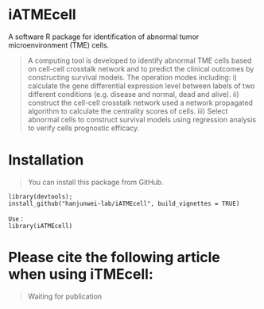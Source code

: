 # iATMEcell
A software R package for identification of abnormal tumor microenvironment (TME) cells.

> A computing tool is developed to identify abnormal TME cells based on cell-cell crosstalk network and to predict the clinical outcomes by constructing survival models. The operation modes including: i) calculate the gene differential expression level between labels of two different conditions (e.g. disease and normal, dead and alive). ii) construct the cell-cell crosstalk network used a network propagated algorithm to calculate the centrality scores of cells. iii) Select abnormal cells to construct survival models using regression analysis to verify cells prognostic efficacy.

# Installation
> You can install this package from GitHub.
```
library(devtools); 
install_github("hanjunwei-lab/iATMEcell", build_vignettes = TRUE)

Use：
library(iATMEcell)
```
# Please cite the following article when using iTMEcell:
> Waiting for publication
